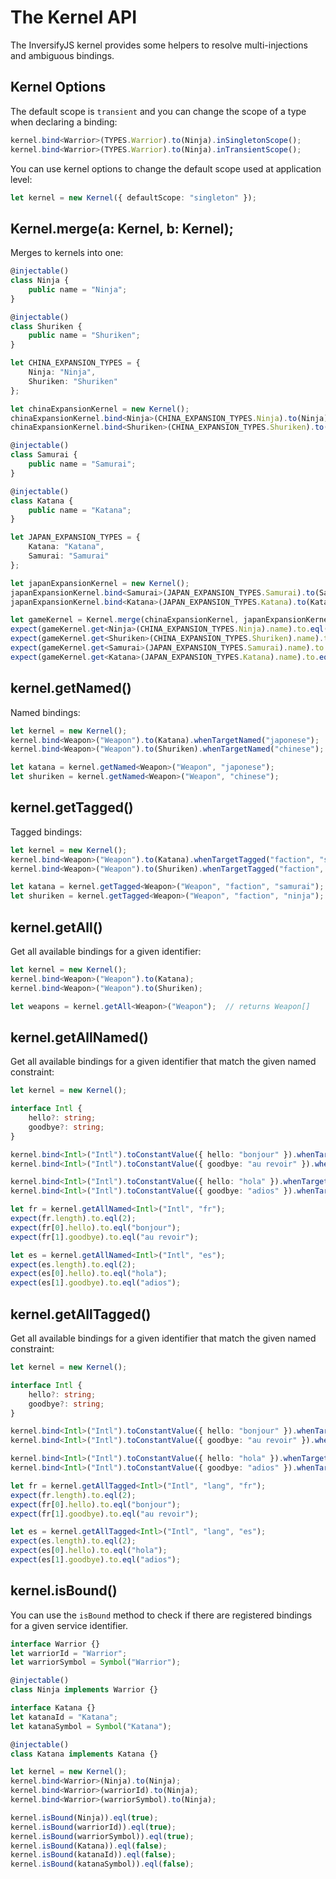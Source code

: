 # The Kernel API

The InversifyJS kernel provides some helpers to resolve multi-injections 
and ambiguous bindings.

## Kernel Options
The default scope is `transient` and you can change the scope of a type when declaring a binding:

```ts
kernel.bind<Warrior>(TYPES.Warrior).to(Ninja).inSingletonScope();
kernel.bind<Warrior>(TYPES.Warrior).to(Ninja).inTransientScope();
```

You can use kernel options to change the default scope used at application level:

```ts
let kernel = new Kernel({ defaultScope: "singleton" });
```

## Kernel.merge(a: Kernel, b: Kernel);
Merges to kernels into one:

```ts
@injectable()
class Ninja {
    public name = "Ninja";
}

@injectable()
class Shuriken {
    public name = "Shuriken";
}

let CHINA_EXPANSION_TYPES = {
    Ninja: "Ninja",
    Shuriken: "Shuriken"
};

let chinaExpansionKernel = new Kernel();
chinaExpansionKernel.bind<Ninja>(CHINA_EXPANSION_TYPES.Ninja).to(Ninja);
chinaExpansionKernel.bind<Shuriken>(CHINA_EXPANSION_TYPES.Shuriken).to(Shuriken);

@injectable()
class Samurai {
    public name = "Samurai";
}

@injectable()
class Katana {
    public name = "Katana";
}

let JAPAN_EXPANSION_TYPES = {
    Katana: "Katana",
    Samurai: "Samurai"
};

let japanExpansionKernel = new Kernel();
japanExpansionKernel.bind<Samurai>(JAPAN_EXPANSION_TYPES.Samurai).to(Samurai);
japanExpansionKernel.bind<Katana>(JAPAN_EXPANSION_TYPES.Katana).to(Katana);

let gameKernel = Kernel.merge(chinaExpansionKernel, japanExpansionKernel);
expect(gameKernel.get<Ninja>(CHINA_EXPANSION_TYPES.Ninja).name).to.eql("Ninja");
expect(gameKernel.get<Shuriken>(CHINA_EXPANSION_TYPES.Shuriken).name).to.eql("Shuriken");
expect(gameKernel.get<Samurai>(JAPAN_EXPANSION_TYPES.Samurai).name).to.eql("Samurai");
expect(gameKernel.get<Katana>(JAPAN_EXPANSION_TYPES.Katana).name).to.eql("Katana");
```

## kernel.getNamed<T>()
Named bindings:

```ts
let kernel = new Kernel();
kernel.bind<Weapon>("Weapon").to(Katana).whenTargetNamed("japonese");
kernel.bind<Weapon>("Weapon").to(Shuriken).whenTargetNamed("chinese");

let katana = kernel.getNamed<Weapon>("Weapon", "japonese");
let shuriken = kernel.getNamed<Weapon>("Weapon", "chinese");
```

## kernel.getTagged<T>()
Tagged bindings:

```ts
let kernel = new Kernel();
kernel.bind<Weapon>("Weapon").to(Katana).whenTargetTagged("faction", "samurai");
kernel.bind<Weapon>("Weapon").to(Shuriken).whenTargetTagged("faction", "ninja");

let katana = kernel.getTagged<Weapon>("Weapon", "faction", "samurai");
let shuriken = kernel.getTagged<Weapon>("Weapon", "faction", "ninja");
```

## kernel.getAll<T>()
Get all available bindings for a given identifier:

```ts
let kernel = new Kernel();
kernel.bind<Weapon>("Weapon").to(Katana);
kernel.bind<Weapon>("Weapon").to(Shuriken);

let weapons = kernel.getAll<Weapon>("Weapon");  // returns Weapon[]
```

## kernel.getAllNamed<T>()
Get all available bindings for a given identifier that match the given 
named constraint:

```ts
let kernel = new Kernel();

interface Intl {
    hello?: string;
    goodbye?: string;
}

kernel.bind<Intl>("Intl").toConstantValue({ hello: "bonjour" }).whenTargetNamed("fr");
kernel.bind<Intl>("Intl").toConstantValue({ goodbye: "au revoir" }).whenTargetNamed("fr");

kernel.bind<Intl>("Intl").toConstantValue({ hello: "hola" }).whenTargetNamed("es");
kernel.bind<Intl>("Intl").toConstantValue({ goodbye: "adios" }).whenTargetNamed("es");

let fr = kernel.getAllNamed<Intl>("Intl", "fr");
expect(fr.length).to.eql(2);
expect(fr[0].hello).to.eql("bonjour");
expect(fr[1].goodbye).to.eql("au revoir");

let es = kernel.getAllNamed<Intl>("Intl", "es");
expect(es.length).to.eql(2);
expect(es[0].hello).to.eql("hola");
expect(es[1].goodbye).to.eql("adios");
```


## kernel.getAllTagged<T>()
Get all available bindings for a given identifier that match the given 
named constraint:

```ts
let kernel = new Kernel();

interface Intl {
    hello?: string;
    goodbye?: string;
}

kernel.bind<Intl>("Intl").toConstantValue({ hello: "bonjour" }).whenTargetTagged("lang", "fr");
kernel.bind<Intl>("Intl").toConstantValue({ goodbye: "au revoir" }).whenTargetTagged("lang", "fr");

kernel.bind<Intl>("Intl").toConstantValue({ hello: "hola" }).whenTargetTagged("lang", "es");
kernel.bind<Intl>("Intl").toConstantValue({ goodbye: "adios" }).whenTargetTagged("lang", "es");

let fr = kernel.getAllTagged<Intl>("Intl", "lang", "fr");
expect(fr.length).to.eql(2);
expect(fr[0].hello).to.eql("bonjour");
expect(fr[1].goodbye).to.eql("au revoir");

let es = kernel.getAllTagged<Intl>("Intl", "lang", "es");
expect(es.length).to.eql(2);
expect(es[0].hello).to.eql("hola");
expect(es[1].goodbye).to.eql("adios");
```

## kernel.isBound()
You can use the `isBound` method to check if there are registered bindings for a given service identifier.

```ts
interface Warrior {}
let warriorId = "Warrior";
let warriorSymbol = Symbol("Warrior");

@injectable()
class Ninja implements Warrior {}

interface Katana {}
let katanaId = "Katana";
let katanaSymbol = Symbol("Katana");

@injectable()
class Katana implements Katana {}

let kernel = new Kernel();
kernel.bind<Warrior>(Ninja).to(Ninja);
kernel.bind<Warrior>(warriorId).to(Ninja);
kernel.bind<Warrior>(warriorSymbol).to(Ninja);

kernel.isBound(Ninja)).eql(true);
kernel.isBound(warriorId)).eql(true);
kernel.isBound(warriorSymbol)).eql(true);
kernel.isBound(Katana)).eql(false);
kernel.isBound(katanaId)).eql(false);
kernel.isBound(katanaSymbol)).eql(false);
```
